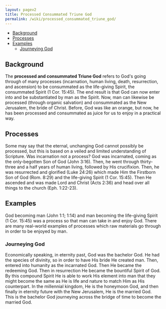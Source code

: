 ```yaml
---
layout: pagev2
title: Processed Consummated Triune God
permalink: /wiki/processed_consummated_triune_god/
---
```

- [Background](#background)
- [Processes](#processes)
- [Examples](#examples)
  - [Journeying God](#journeying-god)

## Background

The **processed and consummated Triune God** refers to God's going through of many processes (incarnation, human living, death, resurrection, and ascension) to be consummated as the life-giving Spirit, the consummated Spirit (1 Cor. 15:45). The end result is that God can now enter into and be substantiated by man as the Spirit. Now, man can likewise be processed (through organic salvation) and consummated as the New Jerusalem, the bride of Christ. Before, God was like an orange, but now, he has been processed and consummated as juice for us to enjoy in a practical way. 

## Processes

Some may say that the eternal, unchanging God cannot possibly be processed, but this is based on a veiled and limited understanding of Scripture. Was incarnation not a process? God was incarnated, coming as the only-begotten Son of God (John 3:16). Then, he went through thirty-three and a half years of human living, followed by His crucifixion. Then, he was resurrected and glorified (Luke 24:26) which made Him the Firstborn Son of God (Rom. 8:29) and the life-giving Spirit (1 Cor. 15:45). Then He ascended and was made Lord and Christ (Acts 2:36) and head over all things to the church (Eph. 1:22-23).

## Examples

God becoming man (John 1:1; 1:14) and man becoming the life-giving Spirit (1 Cor. 15:45) was a process so that man can take in and enjoy God. There are many real-world examples of processes which raw materials go through in order to be enjoyed by man.

### Journeying God

Economically speaking, in eternity past, God was the bachelor God. He had the species of divinity, so in order to have His bride He created man. Then, entered into humanity as the incarnated God. Then He became the redeeming God. Then in resurrection He became the bountiful Spirit of God. By this compound Spirit He is able to work His element into man that they might become the same as He is life and nature to match Him as His counterpart. In the millennial kingdom, He is the honeymoon God, and then finally in eternity future with the New Jerusalem, He is the married God. This is the bachelor God journeying across the bridge of time to become the married God.